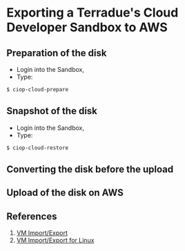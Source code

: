 Exporting a Terradue's Cloud Developer Sandbox to AWS
=====================================================

Preparation of the disk
-----------------------

* Login into the Sandbox,
* Type:
```bash
$ ciop-cloud-prepare
```

Snapshot of the disk
---------------------

* Login into the Sandbox,
* Type:
```bash
$ ciop-cloud-restore
```

Converting the disk before the upload
-------------------------------------


Upload of the disk on AWS
--------------------------

References
----------

1. [VM Import/Export](http://aws.amazon.com/ec2/vm-import/)
2. [VM Import/Export for Linux](http://aws.amazon.com/blogs/aws/vm-import-export-for-linux/?utm_source=feedburner&utm_medium=feed&utm_campaign=Feed%3A+AmazonWebServicesBlog+(Amazon+Web+Services+Blog))





